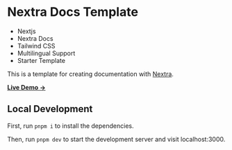 # Nextra Docs Template

- Nextjs
- Nextra Docs
- Tailwind CSS
- Multilingual Support
- Starter Template

This is a template for creating documentation with [Nextra](https://nextra.site).

[**Live Demo →**](https://nextra-multilang-tailwind.vercel.app/)

## Local Development

First, run `pnpm i` to install the dependencies.

Then, run `pnpm dev` to start the development server and visit localhost:3000.
